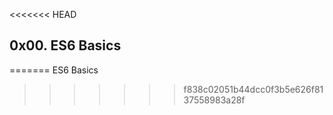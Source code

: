 <<<<<<< HEAD
## 0x00. ES6 Basics
=======
ES6 Basics
>>>>>>> f838c02051b44dcc0f3b5e626f8137558983a28f
